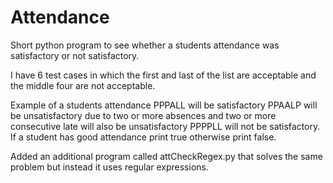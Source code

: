 # Attendance
Short python program to see whether a students attendance was satisfactory or not satisfactory.

I have 6 test cases in which the first and last of the list are acceptable and the middle four are not acceptable.

Example of a students attendance PPPALL will be satisfactory PPAALP will be unsatisfactory due to two or more absences and two or more consecutive late will also be unsatisfactory
PPPPLL will not be satisfactory. If a student has good attendance print true otherwise print false.

Added an additional program called attCheckRegex.py that solves the same problem but instead it uses regular expressions.
